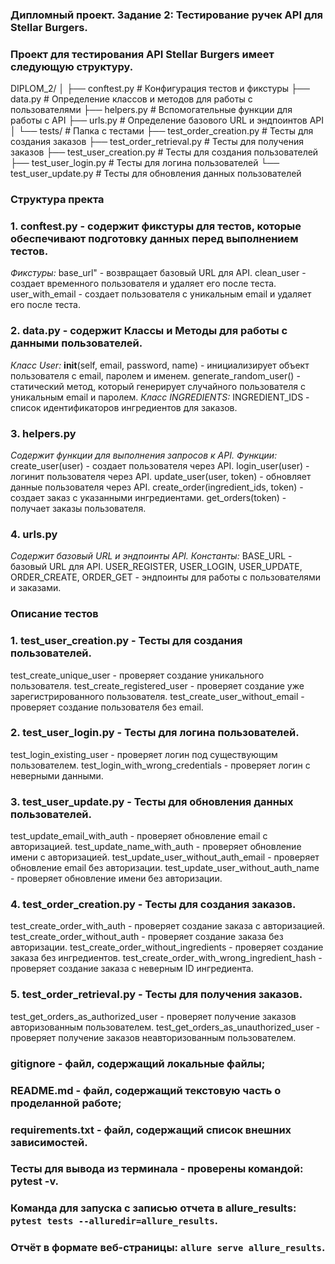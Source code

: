 ### Дипломный проект. Задание 2: Тестирование ручек API для Stellar Burgers.

### Проект для тестирования API Stellar Burgers имеет следующую структуру. 

DIPLOM_2/
│
├── conftest.py          # Конфигурация тестов и фикстуры
├── data.py              # Определение классов и методов для работы с пользователями
├── helpers.py           # Вспомогательные функции для работы с API
├── urls.py              # Определение базового URL и эндпоинтов API
│
└── tests/               # Папка с тестами
    ├── test_order_creation.py      # Тесты для создания заказов
    ├── test_order_retrieval.py     # Тесты для получения заказов
    ├── test_user_creation.py        # Тесты для создания пользователей
    ├── test_user_login.py           # Тесты для логина пользователей
    └── test_user_update.py          # Тесты для обновления данных пользователей

### Структура пректа

### 1. conftest.py - cодержит фикстуры для тестов, которые обеспечивают подготовку данных перед выполнением тестов.
*Фикстуры:*
  base_url" - возвращает базовый URL для API.
  clean_user - создает временного пользователя и удаляет его после теста.
  user_with_email - создает пользователя с уникальным email и удаляет его после теста.

### 2. data.py - содержит Классы и Методы для работы с данными пользователей.
*Класс User:*
  __init__(self, email, password, name) - инициализирует объект пользователя с email, паролем и именем.
  generate_random_user() - статический метод, который генерирует случайного пользователя с уникальным email и паролем.
*Класс INGREDIENTS:*
  INGREDIENT_IDS - список идентификаторов ингредиентов для заказов.

### 3. helpers.py
*Содержит функции для выполнения запросов к API.*
*Функции:*
  create_user(user) - создает пользователя через API.
  login_user(user) - логинит пользователя через API.
  update_user(user, token) - обновляет данные пользователя через API.
  create_order(ingredient_ids, token) - создает заказ с указанными ингредиентами.
  get_orders(token) - получает заказы пользователя.

### 4. urls.py
*Содержит базовый URL и эндпоинты API.*
*Константы:*
  BASE_URL - базовый URL для API.
  USER_REGISTER, USER_LOGIN, USER_UPDATE, ORDER_CREATE, ORDER_GET - эндпоинты для работы с пользователями и заказами.

### Описание тестов
### 1. test_user_creation.py - Тесты для создания пользователей.

  test_create_unique_user - проверяет создание уникального пользователя.
  test_create_registered_user - проверяет создание уже зарегистрированного пользователя.
  test_create_user_without_email - проверяет создание пользователя без email.

### 2. test_user_login.py - Тесты для логина пользователей.

  test_login_existing_user - проверяет логин под существующим пользователем.
  test_login_with_wrong_credentials - проверяет логин с неверными данными.

### 3. test_user_update.py - Тесты для обновления данных пользователей.

  test_update_email_with_auth - проверяет обновление email с авторизацией.
  test_update_name_with_auth - проверяет обновление имени с авторизацией.
  test_update_user_without_auth_email - проверяет обновление email без авторизации.
  test_update_user_without_auth_name - проверяет обновление имени без авторизации.

### 4. test_order_creation.py - Тесты для создания заказов.

  test_create_order_with_auth - проверяет создание заказа с авторизацией.
  test_create_order_without_auth - проверяет создание заказа без авторизации.
  test_create_order_without_ingredients - проверяет создание заказа без ингредиентов.
  test_create_order_with_wrong_ingredient_hash - проверяет создание заказа с неверным ID ингредиента.

### 5. test_order_retrieval.py - Тесты для получения заказов.

  test_get_orders_as_authorized_user - проверяет получение заказов авторизованным пользователем.
  test_get_orders_as_unauthorized_user - проверяет получение заказов неавторизованным пользователем.

### gitignore - файл, содержащий локальные файлы;
### README.md - файл, содержащий текстовую часть о проделанной работе; 
### requirements.txt - файл, содержащий список внешних зависимостей.

### Тесты для вывода из терминала - проверены командой: pytest -v.
### Команда для запуска с записью отчета в allure_results: `pytest tests --alluredir=allure_results`.
### Отчёт в формате веб-страницы: `allure serve allure_results`. 











